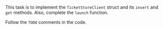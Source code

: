 This task is to implement the `TicketStoreClient` struct and its `insert` and `get` methods. 
Also, complete the `launch` function.

Follow the `TODO` comments in the code.